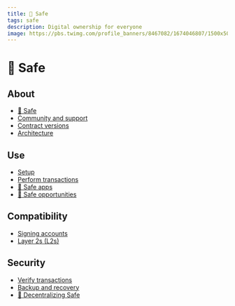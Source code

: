 ```yaml
---
title: 🔰 Safe
tags: safe
description: Digital ownership for everyone
image: https://pbs.twimg.com/profile_banners/8467082/1674046807/1500x500
---
```


🔰 Safe
===

About
---

- [🔰 Safe](https://hackmd.io/@safe/about)
- [Community and support](https://hackmd.io/@safe/community-and-support)
- [Contract versions](https://hackmd.io/@safe/contract-versions)
- [Architecture](https://hackmd.io/@safe/architecture)

Use
---
- [Setup](https://hackmd.io/@safe/setup)
- [Perform transactions](https://hackmd.io/@safe/perform-transactions)
- [🔰 Safe apps](https://hackmd.io/@safe/apps)
- [🔰 Safe opportunities](https://hackmd.io/@safe/opportunities)

Compatibility
---

- [Signing accounts](https://hackmd.io/@safe/signing-accounts)
- [Layer 2s (L2s)](https://hackmd.io/@safe/layer-2s)

Security
---

- [Verify transactions](https://hackmd.io/@safe/verify-transactions)
- [Backup and recovery](https://hackmd.io/@safe/backup-and-recovery)
- [🔰 Decentralizing Safe](https://hackmd.io/@safe/decentralize)